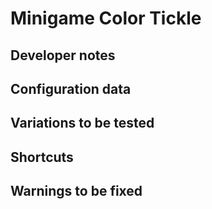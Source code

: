 # Minigame Color Tickle

## Developer notes

## Configuration data

## Variations to be tested

## Shortcuts

## Warnings to be fixed
